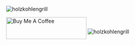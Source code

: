 
<!--
<h3 align="center">
  <em>
    Technology-loving individualist. <br>
    Detail-sustaining enthusiast. <br>
    Supporter and innovator of inspirational perspectives.
  </em>
</h3>
-->

<p>
  <img align="center" src="https://github-readme-stats.vercel.app/api/top-langs?username=holzkohlengrill&show_icons=true&locale=en&layout=compact" alt="holzkohlengrill">
</p>

<p>
   <a href="https://www.buymeacoffee.com/holzkohlengrill" target="_blank">
     <img align="left" src="https://cdn.buymeacoffee.com/buttons/v2/default-green.png" alt="Buy Me A Coffee" style="height: 60px !important;width: 217px !important;" >
   </a>
</p>

<br>

<p>
  <img src="https://komarev.com/ghpvc/?username=holzkohlengrill&label=Profile%20views&color=043858&style=flat-square" alt="holzkohlengrill">
</p>


<!--
**holzkohlengrill/holzkohlengrill** is a ✨ _special_ ✨ repository because its `README.md` (this file) appears on your GitHub profile.

Here are some ideas to get you started:

- 🔭 I’m currently working on ...
- 🌱 I’m currently learning ...
- 👯 I’m looking to collaborate on ...
- 🤔 I’m looking for help with ...
- 💬 Ask me about ...
- 📫 How to reach me: ...
- 😄 Pronouns: ...
- ⚡ Fun fact: ...
-->


